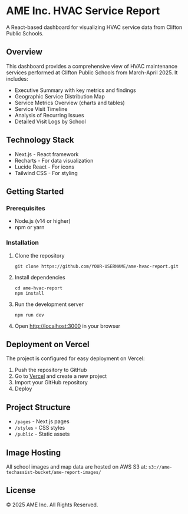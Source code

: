 # AME Inc. HVAC Service Report

A React-based dashboard for visualizing HVAC service data from Clifton Public Schools.

## Overview

This dashboard provides a comprehensive view of HVAC maintenance services performed at Clifton Public Schools from March-April 2025. It includes:

- Executive Summary with key metrics and findings
- Geographic Service Distribution Map
- Service Metrics Overview (charts and tables)
- Service Visit Timeline
- Analysis of Recurring Issues
- Detailed Visit Logs by School

## Technology Stack

- Next.js - React framework
- Recharts - For data visualization
- Lucide React - For icons
- Tailwind CSS - For styling

## Getting Started

### Prerequisites

- Node.js (v14 or higher)
- npm or yarn

### Installation

1. Clone the repository
   ```
   git clone https://github.com/YOUR-USERNAME/ame-hvac-report.git
   ```

2. Install dependencies
   ```
   cd ame-hvac-report
   npm install
   ```

3. Run the development server
   ```
   npm run dev
   ```

4. Open [http://localhost:3000](http://localhost:3000) in your browser

## Deployment on Vercel

The project is configured for easy deployment on Vercel:

1. Push the repository to GitHub
2. Go to [Vercel](https://vercel.com) and create a new project
3. Import your GitHub repository
4. Deploy

## Project Structure

- `/pages` - Next.js pages
- `/styles` - CSS styles
- `/public` - Static assets

## Image Hosting

All school images and map data are hosted on AWS S3 at:
`s3://ame-techassist-bucket/ame-report-images/`

## License

© 2025 AME Inc. All Rights Reserved.
